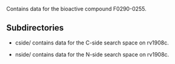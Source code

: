 Contains data for the bioactive compound F0290-0255.

## Subdirectories

- cside/ contains data for the C-side search space on rv1908c.

- nside/ contains data for the N-side search space on rv1908c.

